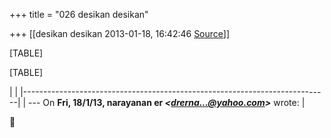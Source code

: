 +++
title = "026 desikan desikan"

+++
[[desikan desikan	2013-01-18, 16:42:46 [Source](https://groups.google.com/g/bvparishat/c/XyUQCHbdUY0)]]



[TABLE]

[TABLE]

|                                                                            | |----------------------------------------------------------------------------| | --- On **Fri, 18/1/13, narayanan er *\<[drerna...@yahoo.com]()\>*** wrote: |



